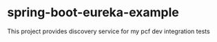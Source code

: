 # spring-boot-eureka-example
This project provides discovery service for my pcf dev integration tests
